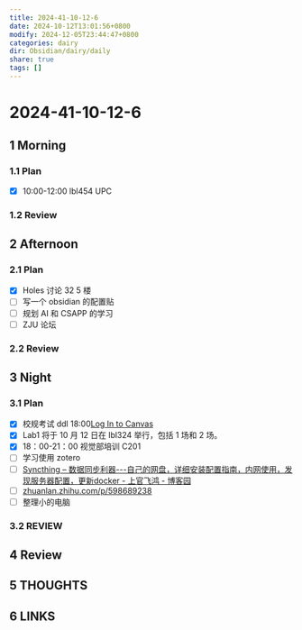 ```yaml
---
title: 2024-41-10-12-6
date: 2024-10-12T13:01:56+0800
modify: 2024-12-05T23:44:47+0800
categories: dairy
dir: Obsidian/dairy/daily
share: true
tags: []
---
```


# 2024-41-10-12-6

## 1 Morning

### 1.1 Plan

- [x] 10:00-12:00 lbl454 UPC

### 1.2 Review

## 2 Afternoon

### 2.1 Plan

- [x] Holes 讨论 32 5 楼
- [ ] 写一个 obsidian 的配置贴
- [ ] 规划 AI 和 CSAPP 的学习
- [ ] ZJU 论坛

### 2.2 Review

## 3 Night

### 3.1 Plan

- [x] 校规考试 ddl 18:00[Log In to Canvas](https://jicanvas.com/courses/124/discussion_topics/14285)
- [x] Lab1 将于 10 月 12 日在 lbl324 举行，包括 1 场和 2 场。
- [x] 18：00-21：00 视觉部培训 C201
- [ ] 学习使用 zotero
- [ ] [Syncthing – 数据同步利器---自己的网盘，详细安装配置指南，内网使用，发现服务器配置，更新docker - 上官飞鸿 - 博客园](https://www.cnblogs.com/jackadam/p/8568833.html)
- [ ] [zhuanlan.zhihu.com/p/598689238](https://zhuanlan.zhihu.com/p/598689238)
- [ ] 整理小的电脑

### 3.2 REVIEW

## 4 Review

## 5 THOUGHTS

## 6 LINKS